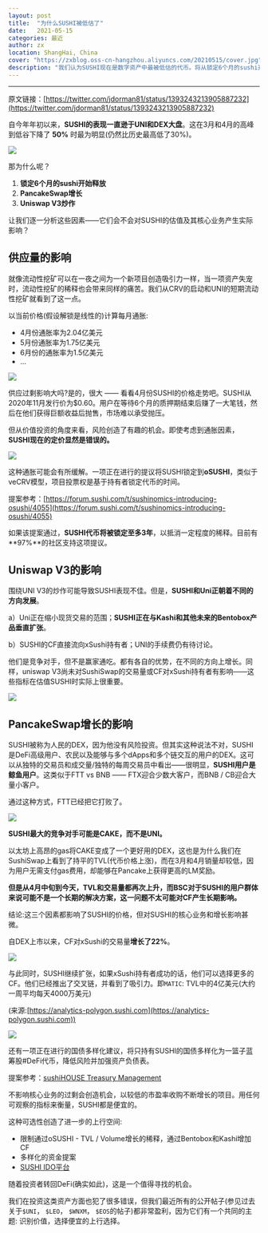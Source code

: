 ```yaml
---
layout: post
title:  "为什么SUSHI被低估了"
date:   2021-05-15
categories: 最近 
author: zx
location: ShangHai, China
cover: "https://zxblog.oss-cn-hangzhou.aliyuncs.com/20210515/cover.jpg"
description: "我们认为SUSHI现在是数字资产中最被低估的代币。将从锁定6个月的sushi开始释放和PancakeSwap增长以及Uniswap V3炒作来分析"
---
```

---

原文链接：[https://twitter.com/jdorman81/status/1393243213905887232](https://twitter.com/jdorman81/status/1393243213905887232)


自今年年初以来，**SUSHI的表现一直逊于UNI和DEX大盘**。这在3月和4月的高峰到低谷下降了 **50%** 时最为明显(仍然比历史最高低了30%)。

![](https://zxblog.oss-cn-hangzhou.aliyuncs.com/20210515/1.jpg)

那为什么呢？

1. **锁定6个月的sushi开始释放**
2. **PancakeSwap增长**
3. **Uniswap V3炒作**

让我们逐一分析这些因素——它们会不会对SUSHI的估值及其核心业务产生实际影响？

## 供应量的影响

就像流动性挖矿可以在一夜之间为一个新项目创造吸引力一样，当一项资产失宠时，流动性挖矿的稀释也会带来同样的痛苦。我们从CRV的启动和UNI的短期流动性挖矿就看到了这一点。

以当前价格(假设解锁是线性的)计算每月通胀:

- 4月份通胀率为2.04亿美元
- 5月份通胀率为1.75亿美元
- 6月份的通胀率为1.5亿美元
- ...

![](https://zxblog.oss-cn-hangzhou.aliyuncs.com/20210515/2.jpg)

供应过剩影响大吗?是的，很大 —— 看看4月份SUSHI的价格走势吧。SUSHI从2020年11月发行价为$0.60。用户在等待6个月的质押期结束后赚了一大笔钱，然后在他们获得巨额收益后抛售，市场难以承受抛压。

但从价值投资的角度来看，风险创造了有趣的机会。即使考虑到通胀因素，**SUSHI现在的定价显然是错误的。**

![](https://zxblog.oss-cn-hangzhou.aliyuncs.com/20210515/3.jpg)


这种通胀可能会有所缓解。一项正在进行的提议将SUSHI锁定到**oSUSHI**，类似于veCRV模型，项目投票权是基于持有者锁定代币的时间。

提案参考：[https://forum.sushi.com/t/sushinomics-introducing-osushi/4055](https://forum.sushi.com/t/sushinomics-introducing-osushi/4055)

如果该提案通过，**SUSHI代币将被锁定至多3年**，以抵消一定程度的稀释。目前有**97%**的社区支持这项提议。

## Uniswap V3的影响

围绕UNI V3的炒作可能导致SUSHI表现不佳。但是，**SUSHI和Uni正朝着不同的方向发展**。

a）Uni正在缩小现货交易的范围；**SUSHI正在与Kashi和其他未来的Bentobox产品垂直扩张**。

b）SUSHI的CF直接流向xSushi持有者；UNI的手续费仍有待讨论。

他们是竞争对手，但不是赢家通吃。都有各自的优势，在不同的方向上增长。同样，uniswap V3尚未对SushiSwap的交易量或CF对xSushi持有者有影响——这些指标在估值SUSHI时实际上很重要。

![](https://zxblog.oss-cn-hangzhou.aliyuncs.com/20210515/4.png)

## PancakeSwap增长的影响

SUSHI被称为人民的DEX，因为他没有风险投资。但其实这种说法不对，SUSHI是DeFi高级用户、农民以及能够与多个dApps和多个链交互的用户的DEX。这可以从独特的交易员和成交量/独特的每周交易员中看出——很明显，**SUSHI用户是鲸鱼用户**。这类似于FTT vs BNB —— FTX迎合少数大客户，而BNB / CB迎合大量小客户。

通过这种方式，FTT已经把它打败了。

![](https://zxblog.oss-cn-hangzhou.aliyuncs.com/20210515/5.jpg)

**SUSHI最大的竞争对手可能是CAKE，而不是UNI。**

以太坊上高昂的gas将CAKE变成了一个更好用的DEX，这也是为什么我们在SushiSwap上看到了持平的TVL(代币价格上涨)，而在3月和4月销量却较低，因为用户无需支付gas费用，却能够在Pancake上获得更高的LM奖励。

**但是从4月中旬到今天，TVL和交易量都再次上升，而BSC对于SUSHI的用户群体来说可能不是一个长期的解决方案，这一问题不太可能对CF产生长期影响。**

结论:这三个因素都影响了SUSHI的价格，但对SUSHI的核心业务和增长影响甚微。

自DEX上市以来，CF对xSushi的交易量**增长了22%**。

![](https://zxblog.oss-cn-hangzhou.aliyuncs.com/20210515/6.jpg)

与此同时，SUSHI继续扩张，如果xSushi持有者成功的话，他们可以选择更多的CF。他们已经推出了交叉链，并看到了吸引力。即`MATIC`: TVL中的4亿美元(大约一周平均每天4000万美元)

(来源:[https://analytics-polygon.sushi.com](https://analytics-polygon.sushi.com))


![](https://zxblog.oss-cn-hangzhou.aliyuncs.com/20210515/7.jpg)


还有一项正在进行的国债多样化建议，将只持有SUSHI的国债多样化为一篮子蓝筹股#DeFi代币，降低风险并加强资产负债表。

提案参考：[sushiHOUSE Treasury Management](https://snapshot.org/#/sushi/proposal/QmUrmCsmi2dSZ8ytyDSSHnyUQAqYF33YDPeUbUaYuQReg8)

不影响核心业务的过剩会创造机会，以较低的市盈率收购不断增长的项目。用任何可观察的指标来衡量，SUSHI都是便宜的。

这种可选性创造了进一步的上行空间:
- 限制通过oSUSHI - TVL / Volume增长的稀释，通过Bentobox和Kashi增加CF 
- 多样化的资金提案
- [SUSHI IDO平台](https://instantmiso.com/)

随着投资者转回DeFi(确实如此)，这是一个值得寻找的机会。

我们在投资这类资产方面也犯了很多错误，但我们最近所有的公开帖子(参见过去关于`$UNI`， `$LEO`， `$WNXM`， `$EOS`的帖子)都非常盈利，因为它们有一个共同的主题: 识别价值，选择便宜的上行选择。















